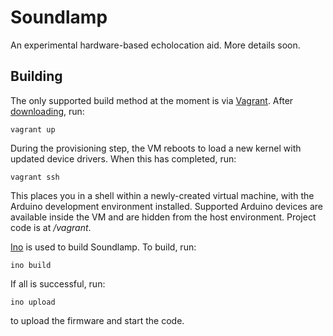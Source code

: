 # Soundlamp

An experimental hardware-based echolocation aid. More details soon.

## Building

The only supported build method at the moment is via [Vagrant](https://www.vagrantup.com). After [downloading](https://www.vagrantup.com/downloads.html), run:

`vagrant up`

During the provisioning step, the VM reboots to load a new kernel with updated device drivers. When this has completed, run:

`vagrant ssh`

This places you in a shell within a newly-created virtual machine, with the Arduino development environment installed. Supported Arduino devices are available inside the VM and are hidden from the host environment. Project code is at _/vagrant_.

[Ino](http://www.inotool.org) is used to build Soundlamp. To build, run:

`ino build`

If all is successful, run:

`ino upload`

to upload the firmware and start the code.